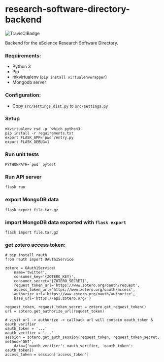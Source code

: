 # research-software-directory-backend
![TravisCIBadge](https://travis-ci.org/NLeSC/research-software-directory-backend.svg?branch=master)

Backend for the eScience Research Software Directory.
### Requirements:
- Python 3
- Pip
- mkvirtualenv (`pip install virtualenvwrapper`)
- Mongodb server

### Configuration:
- Copy `src/settings.dist.py` to `src/settings.py`

### Setup
```
mkvirtualenv rsd -p `which python3`
pip install -r requirements.txt
export FLASK_APP=`pwd`/entry.py
export FLASK_DEBUG=1

```
### Run unit tests
```
PYTHONPATH=`pwd` pytest
```

### Run API server
```
flask run
```

### export MongoDB data
```
flask export file.tar.gz
```

### import MongoDB data exported with `flask export`
```
flask import file.tar.gz
```

### get zotero access token:
```
# pip install rauth
from rauth import OAuth1Service

zotero = OAuth1Service(
    name='twitter',
    consumer_key='{ZOTERO_KEY}',
    consumer_secret='{ZOTERO_SECRET}',
    request_token_url='https://www.zotero.org/oauth/request',
    access_token_url='https://www.zotero.org/oauth/access',
    authorize_url='https://www.zotero.org/oauth/authorize',
    base_url='https://api.zotero.org/')
    
request_token, request_token_secret = zotero.get_request_token()
url = zotero.get_authorize_url(request_token)

# visit url -> authorize -> callback url will contain oauth_token & oauth_verifier
oauth_token = '...'
oauth_verifier = '...'
session = zotero.get_auth_session(request_token, request_token_secret, method='GET',
    data={'oauth_verifier': oauth_verifier, 'oauth_token': oauth_token})
access_token = session['access_token']
```